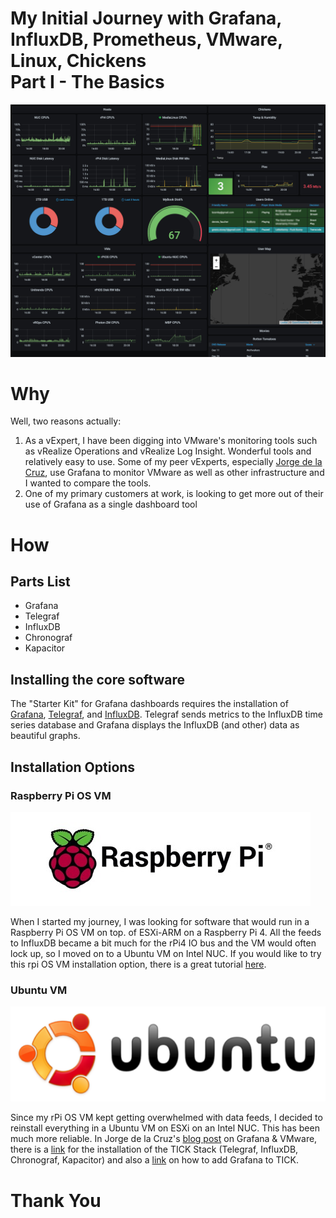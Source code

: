 # My Initial Journey with Grafana, <br> InfluxDB, Prometheus, VMware, Linux, Chickens <br> Part I - The Basics
![Grafana Dashboard](https://github.com/DennisFaucher/grafana101/blob/main/images/Grafana%20-%203%20Streams%20-%20Dodge.jpg)

# Why

Well, two reasons actually:
1. As a vExpert, I have been digging into VMware's monitoring tools such as vRealize Operations and vRealize Log Insight. Wonderful tools and relatively easy to use. Some of my peer vExperts, especially [Jorge de la Cruz](https://jorgedelacruz.uk/), use Grafana to monitor VMware as well as other infrastructure and I wanted to compare the tools.
2. One of my primary customers at work, is looking to get more out of their use of Grafana as a single dashboard tool

# How

## Parts List

* Grafana
* Telegraf
* InfluxDB
* Chronograf
* Kapacitor

## Installing the core software
The "Starter Kit" for Grafana dashboards requires the installation of [Grafana](https://grafana.com/oss/grafana/), [Telegraf](https://www.influxdata.com/time-series-platform/telegraf/), and [InfluxDB](https://www.influxdata.com/). Telegraf sends metrics to the InfluxDB time series database and Grafana displays the InfluxDB (and other) data as beautiful graphs.

## Installation Options
### Raspberry Pi OS VM
![Raspberry Pi Logo](https://github.com/DennisFaucher/grafana101/blob/main/images/rPi-160W.jpeg)

When I started my journey, I was looking for software that would run in a Raspberry Pi OS VM on top. of ESXi-ARM on a Raspberry Pi 4. All the feeds to InfluxDB became a bit much for the rPi4 IO bus and the VM would often lock up, so I moved on to a Ubuntu VM on Intel NUC. If you would like to try this rpi OS VM installation option, there is a great tutorial [here](https://pimylifeup.com/raspberry-pi-prometheus/). 

### Ubuntu VM
![Ubuntu Logo](https://github.com/DennisFaucher/grafana101/blob/main/images/Ubuntu160.png)

Since my rPi OS VM kept getting overwhelmed with data feeds, I decided to reinstall everything in a Ubuntu VM on ESXi on an Intel NUC. This has been much more reliable. In Jorge de la Cruz's [blog post](https://jorgedelacruz.uk/2018/10/01/looking-for-the-perfect-dashboard-influxdb-telegraf-and-grafana-part-xii-native-telegraf-plugin-for-vsphere/) on Grafana & VMware, there is a [link](https://www.digitalocean.com/community/tutorials/how-to-monitor-system-metrics-with-the-tick-stack-on-ubuntu-16-04) for the installation of the TICK Stack (Telegraf, InfluxDB, Chronograf, Kapacitor) and also a [link](http://docs.grafana.org/installation/) on how to add Grafana to TICK.


# Thank You
